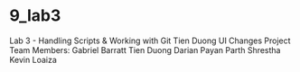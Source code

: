 # 9_lab3
Lab 3 - Handling Scripts &amp; Working with Git
Tien Duong UI Changes
Project Team Members: 
Gabriel Barratt
Tien Duong
Darian Payan
Parth Shrestha
Kevin Loaiza